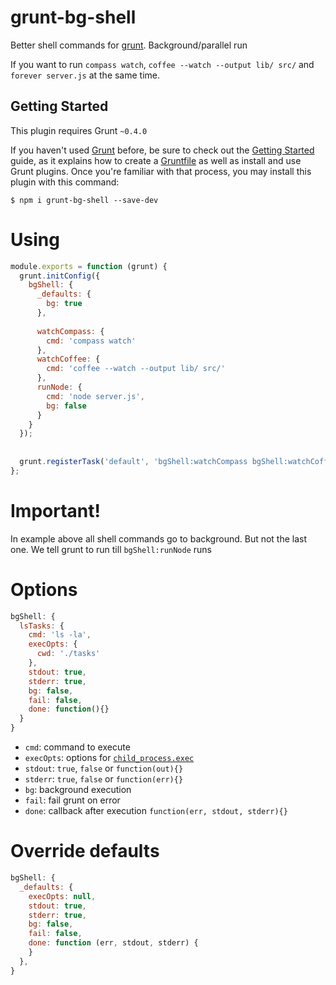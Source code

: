grunt-bg-shell
============

Better shell commands for [grunt](https://github.com/gruntjs/grunt). Background/parallel run

If you want to run `compass watch`, `coffee --watch --output lib/ src/` and `forever server.js` at the same time.


## Getting Started
This plugin requires Grunt `~0.4.0`

If you haven't used [Grunt](http://gruntjs.com/) before, be sure to check out the [Getting Started](http://gruntjs.com/getting-started) guide, as it explains how to create a [Gruntfile](http://gruntjs.com/sample-gruntfile) as well as install and use Grunt plugins. Once you're familiar with that process, you may install this plugin with this command:

```shell
$ npm i grunt-bg-shell --save-dev
```


# Using

```javascript
module.exports = function (grunt) {
  grunt.initConfig({
    bgShell: {
      _defaults: {
        bg: true
      },
      
      watchCompass: {
        cmd: 'compass watch'
      },
      watchCoffee: {
        cmd: 'coffee --watch --output lib/ src/'
      },
      runNode: {
        cmd: 'node server.js',
        bg: false
      }
    }
  });
  
  
  grunt.registerTask('default', 'bgShell:watchCompass bgShell:watchCoffee bgShell:runNode');
};
```
# Important!
In example above all shell commands go to background. But not the last one. 
We tell grunt to run till `bgShell:runNode` runs 


# Options
```javascript
bgShell: {
  lsTasks: {
    cmd: 'ls -la',
    execOpts: {
      cwd: './tasks'
    },
    stdout: true,
    stderr: true,
    bg: false,
    fail: false,
    done: function(){}
  }     
}
```
* ```cmd```: command to execute
* ```execOpts```: options for 
  [```child_process.exec```](http://nodejs.org/api/child_process.html#child_process_child_process_exec_command_options_callback)
* ```stdout```: ```true```, ```false``` or ```function(out){}```
* ```stderr```: ```true```, ```false``` or ```function(err){}```
* ```bg```: background execution
* ```fail```: fail grunt on error
* ```done```: callback after execution ```function(err, stdout, stderr){}```
 
# Override defaults
```javascript
bgShell: {
  _defaults: {
    execOpts: null,
    stdout: true,
    stderr: true,
    bg: false,
    fail: false,
    done: function (err, stdout, stderr) {
    }
  },
}
```
